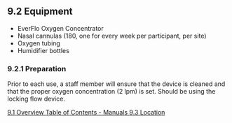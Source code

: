 ## 9.2 Equipment

* EverFlo Oxygen Concentrator
* Nasal cannulas (180, one for every week per participant, per site)
* Oxygen tubing
* Humidifier bottles

### 9.2.1 Preparation

Prior to each use, a staff member will ensure that the device is cleaned and that the proper oxygen concentration (2 lpm) is set. Should be using the locking flow device.


<div class="center">
<div class="btn-group">
  <a href=":pages_path:/manuals/oxygen-concentrator/9-01-overview.md" class="btn btn-default">
    <span class="glyphicon glyphicon-chevron-left"></span>
    9.1 Overview
  </a>

  <a href=":pages_path:/manuals/manual-toc.md" class="btn btn-default">
    <span class="glyphicon glyphicon-chevron-up"></span>
    Table of Contents - Manuals
  </a>

  <a href=":pages_path:/manuals/oxygen-concentrator/9-03-location.md" class="btn btn-success">
    9.3 Location
    <span class="glyphicon glyphicon-chevron-right"></span>
  </a>
</div>
</div>
